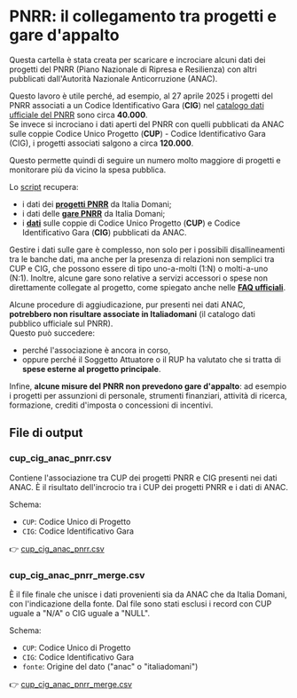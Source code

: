 # PNRR: il collegamento tra progetti e gare d'appalto

Questa cartella è stata creata per scaricare e incrociare alcuni dati dei progetti del PNRR (Piano Nazionale di Ripresa e Resilienza) con altri pubblicati dall'Autorità Nazionale Anticorruzione (ANAC).

Questo lavoro è utile perché, ad esempio, al 27 aprile 2025 i progetti del PNRR associati a un Codice Identificativo Gara (**CIG**) nel [catalogo dati ufficiale del PNRR](https://www.italiadomani.gov.it/content/sogei-ng/it/it/catalogo-open-data.html) sono circa **40.000**.<br>
Se invece si incrociano i dati aperti del PNRR con quelli pubblicati da ANAC sulle coppie Codice Unico Progetto (**CUP**) - Codice Identificativo Gara (CIG), i progetti associati salgono a circa **120.000**.

Questo permette quindi di seguire un numero molto maggiore di progetti e monitorare più da vicino la spesa pubblica.

Lo [script](script/pnrr_cup_cig.sh) recupera:

- i dati dei [**progetti PNRR**](https://www.italiadomani.gov.it/content/sogei-ng/it/it/catalogo-open-data/Progetti_del_PNRR.html) da Italia Domani;
- i dati delle [**gare PNRR**](https://www.italiadomani.gov.it/content/sogei-ng/it/it/catalogo-open-data/gare-dei-progetti-del-pnrr.html) da Italia Domani;
- i [**dati**](https://dati.anticorruzione.it/opendata/dataset/cup) sulle coppie di Codice Unico Progetto (**CUP**) e Codice Identificativo Gara (**CIG**) pubblicati da ANAC.

Gestire i dati sulle gare è complesso, non solo per i possibili disallineamenti tra le banche dati, ma anche per la presenza di relazioni non semplici tra CUP e CIG, che possono essere di tipo uno-a-molti (1:N) o molti-a-uno (N:1). Inoltre, alcune gare sono relative a servizi accessori o spese non direttamente collegate al progetto, come spiegato anche nelle [**FAQ ufficiali**](https://www.italiadomani.gov.it/content/sogei-ng/it/it/faq/opendata.html).

Alcune procedure di aggiudicazione, pur presenti nei dati ANAC, **potrebbero non risultare associate in Italiadomani** (il catalogo dati pubblico ufficiale sul PNRR).<br>
Questo può succedere:

- perché l'associazione è ancora in corso,
- oppure perché il Soggetto Attuatore o il RUP ha valutato che si tratta di **spese esterne al progetto principale**.

Infine, **alcune misure del PNRR non prevedono gare d'appalto**: ad esempio i progetti per assunzioni di personale, strumenti finanziari, attività di ricerca, formazione, crediti d'imposta o concessioni di incentivi.

## File di output

### cup_cig_anac_pnrr.csv

Contiene l'associazione tra CUP dei progetti PNRR e CIG presenti nei dati ANAC. È il risultato dell'incrocio tra i CUP dei progetti PNRR e i dati di ANAC.

Schema:

- `CUP`: Codice Unico di Progetto
- `CIG`: Codice Identificativo Gara

👉 [cup_cig_anac_pnrr.csv](data/cup_cig_anac_pnrr.csv)

### cup_cig_anac_pnrr_merge.csv

È il file finale che unisce i dati provenienti sia da ANAC che da Italia Domani, con l'indicazione della fonte. Dal file sono stati esclusi i record con CUP uguale a "N/A" o CIG uguale a "NULL".

Schema:

- `CUP`: Codice Unico di Progetto
- `CIG`: Codice Identificativo Gara
- `fonte`: Origine del dato ("anac" o "italiadomani")

👉 [cup_cig_anac_pnrr_merge.csv](data/cup_cig_anac_pnrr_merge.csv)
